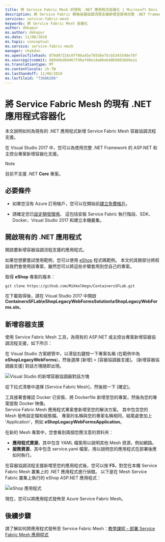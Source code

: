 ```yaml
---
title: 將 Service Fabric Mesh 的現有 .NET 應用程式容器化 | Microsoft Docs
description: 將 Service Fabric 網格容器協調流程支援新增至使用完整 .NET framework 的 ASP.NET 和主控台專案。
services: service-fabric-mesh
keywords: 將 Service Fabric Mesh 容器化
author: dkkapur
ms.author: dekapur
ms.date: 11/08/2018
ms.topic: conceptual
ms.service: service-fabric-mesh
manager: chakdan
ms.openlocfilehash: 070d07316c0ff06a45e76936e75cb5345548e78f
ms.sourcegitcommit: 609d4bdb0467fd0af40e14a86eb40b9d03669ea1
ms.translationtype: MT
ms.contentlocale: zh-TW
ms.lasthandoff: 11/06/2019
ms.locfileid: "73686288"
---
```

# <a name="containerize-an-existing-net-app-for-service-fabric-mesh"></a>將 Service Fabric Mesh 的現有 .NET 應用程式容器化

本文說明如何為現有的 .NET 應用程式新增 Service Fabric Mesh 容器協調流程支援。

在 Visual Studio 2017 中，您可以為使用完整 .NET Framework 的 ASP.NET 和主控台專案新增容器化支援。

> [!NOTE]
> 目前不支援 .NET **Core** 專案。

## <a name="prerequisites"></a>必要條件

* 如果您沒有 Azure 訂用帳戶，您可以在開始前[建立免費帳戶](https://azure.microsoft.com/free/?WT.mc_id=A261C142F)。

* 請確定您已[設定開發環境](service-fabric-mesh-howto-setup-developer-environment-sdk.md)。 這包括安裝 Service Fabric 執行階段、SDK、Docker、Visual Studio 2017 和建立本機叢集。

## <a name="open-an-existing-net-app"></a>開啟現有的 .NET 應用程式

開啟要新增容器協調流程支援的應用程式。

如果您想要嘗試使用範例，您可以使用 [eShop](https://github.com/MikkelHegn/ContainersSFLab) 程式碼範例。 本文的其餘部分將假設我們會使用該專案，雖然您可以將這些步驟套用到您自己的專案。

取得 **eShop** 專案的複本：

```git
git clone https://github.com/MikkelHegn/ContainersSFLab.git
```

在下載取得後，請在 Visual Studio 2017 中開啟 **ContainersSFLab\eShopLegacyWebFormsSolution\eShopLegacyWebForms.sln**。

## <a name="add-container-support"></a>新增容器支援
 
使用 Service Fabric Mesh 工具，為現有的 ASP.NET 或主控台專案新增容器協調流程支援，如下所示：

在 Visual Studio 方案總管中，以滑鼠右鍵按一下專案名稱 (在範例中為 **eShopLegacyWebForms**)，然後選擇 [新增] > [容器協調器支援]。
[新增容器協調器支援] 對話方塊隨即出現。

![Visual Studio 的新增容器協調器對話方塊](./media/service-fabric-mesh-howto-containerize-vs/add-container-orchestration-support.png)

從下拉式清單中選擇 [Service Fabric Mesh]，然後按一下 [確定]。

工具接著會確認 Docker 已安裝、將 Dockerfile 新增至您的專案，然後為您的專案提取 Docker 映像。  
Service Fabric Mesh 應用程式專案會新增至您的解決方案。 其中包含您的 Mesh 發佈設定檔和組態檔。 專案的名稱與您的專案名稱相同，結尾處會加上 'Application'，例如 **eShopLegacyWebFormsApplication**。 

在新的 Mesh 專案中，您會看到兩個您應注意的資料夾：
- **應用程式資源**，其中包含 YAML 檔案用以說明其他 Mesh 資源，例如網路。
- **服務資源**，其中包含 service.yaml 檔案，用以說明您的應用程式在部署後應如何執行。

在容器協調流程支援新增至您的應用程式後，您可以按 **F5**，對您在本機 Service Fabric Mesh 叢集上的 .NET 應用程式進行偵錯。 以下是在 Mesh Service Fabric 叢集上執行的 eShop ASP.NET 應用程式： 

![eShop 應用程式](./media/service-fabric-mesh-howto-containerize-vs/eshop-running.png)

現在，您可以將應用程式發佈至 Azure Service Fabric Mesh。

## <a name="next-steps"></a>後續步驟

請了解如何將應用程式發佈至 Service Fabric Mesh：[教學課程 - 部署 Service Fabric Mesh 應用程式](service-fabric-mesh-tutorial-deploy-service-fabric-mesh-app.md)